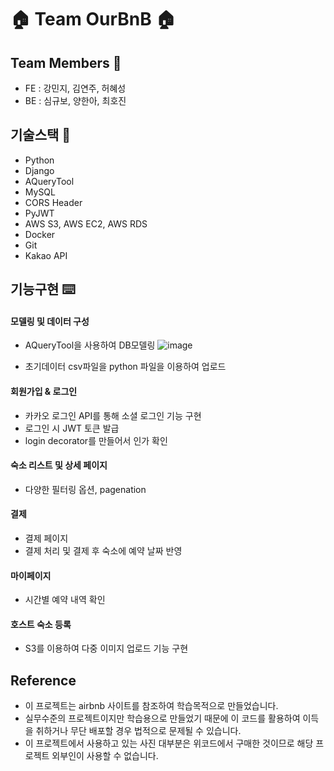 # 🏠 Team OurBnB 🏠


## Team Members 👥

- FE : 강민지, 김연주, 허혜성
- BE : 심규보, 양한아, 최호진


## 기술스택 🔧

- Python
- Django
- AQueryTool
- MySQL
- CORS Header
- PyJWT
- AWS S3, AWS EC2, AWS RDS
- Docker
- Git
- Kakao API


## 기능구현 ⌨️

#### 모델링 및 데이터 구성
- AQueryTool을 사용하여 DB모델링
![image](https://user-images.githubusercontent.com/49216894/115713189-b15a7880-a3b0-11eb-84f3-ab2dcdd8514b.png)

- 초기데이터 csv파일을 python 파일을 이용하여 업로드

#### 회원가입 & 로그인
- 카카오 로그인 API를 통해 소셜 로그인 기능 구현
- 로그인 시 JWT 토큰 발급
- login decorator를 만들어서 인가 확인

#### 숙소 리스트 및 상세 페이지
- 다양한 필터링 옵션, pagenation

#### 결제
- 결제 페이지
- 결제 처리 및 결제 후 숙소에 예약 날짜 반영

#### 마이페이지
- 시간별 예약 내역 확인

#### 호스트 숙소 등록
- S3를 이용하여 다중 이미지 업로드 기능 구현


## Reference
- 이 프로젝트는 airbnb 사이트를 참조하여 학습목적으로 만들었습니다.
- 실무수준의 프로젝트이지만 학습용으로 만들었기 때문에 이 코드를 활용하여 이득을 취하거나 무단 배포할 경우 법적으로 문제될 수 있습니다.
- 이 프로젝트에서 사용하고 있는 사진 대부분은 위코드에서 구매한 것이므로 해당 프로젝트 외부인이 사용할 수 없습니다.


